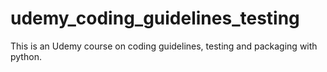 # udemy_coding_guidelines_testing
This is an Udemy course on coding guidelines, testing and packaging with python. 
